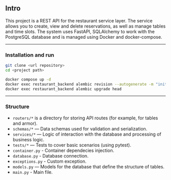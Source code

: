 ## Intro
This project is a REST API for the restaurant service layer. The service allows you to create, view and delete reservations, as well as manage tables and time slots. The system uses FastAPI, SQLAlchemy to work with the PostgreSQL database and is managed using Docker and docker-compose.

---
### Installation and run
```bash
git clone <url repository>
cd <project path>
```
```bash
docker compose up -d
docker exec restaurant_backend alembic revision --autogenerate -m "initial"
docker exec restaurant_backend alembic upgrade head
```
---
### Structure

- `routers/*` is a directory for storing API routes (for example, for tables and armor).
- `schemas/*` — Data schemas used for validation and serialization.
- `services/*` — Logic of interaction with the database and processing of business logic.
- `tests/*` — Tests to cover basic scenarios (using pytest).
- `container.py` - Container dependecies injection.
- `database.py` - Database connection.
- `exceptions.py` - Custom exception.
- `models.py` — Models for the database that define the structure of tables.
- `main.py` - Main file.
